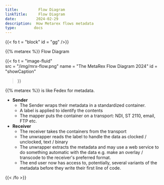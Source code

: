 ```yaml
---
title:         Flow Diagram
linkTitle:     Flow Diagram
date:         2024-02-29
description:  How Metarex flows metadata
type:        docs
---
```


{{< fo t = "block" 
    id = "gg" 
/>}}

<div class="ui center aligned header">{{% metarex %}} Flow Diagram</div>

{{< fo t = "image-fluid"  
    src = "/img/mrx-flow.png" 
    name = "The MetaRex Flow Diagram 2024" 
    id = "showCaption" 
>}}

{{% metarex %}} is like Fedex for metadata.

* **Sender**
  * The Sender wraps their metadata in a standardized container.
  * A label is applied to identify the contents
  * The mapper puts the container on a transport: NDI, ST 2110, email, FTP etc.
* **Receiver**
  * The receiver takes the containers from the transport
  * The unwrapper reads the label to handle the data as clocked / unclocked,
    text / binary
  * The unwrapper extracts the metadata and may use a web service to do something
    automatic with the data e.g. make an overlay / transcode to the receiver's
    preferred format.
  * The end user now has access to, potentially, several variants of the metadata
    before they write their first line of code.

{{< /fo >}}